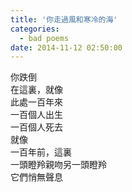 ```yaml
---
title: '你走過風和寒冷的海'
categories:
  - bad poems
date: 2014-11-12 02:50:00
---
```


你跌倒<br />
在這裏，就像<br />
此處一百年來<br />
一百個人出生<br />
一百個人死去<br />
就像<br />
一百年前，這裏<br />
一頭瞪羚親吻另一頭瞪羚<br />
它們悄無聲息
